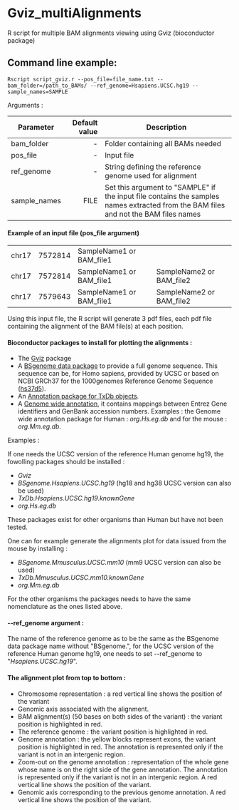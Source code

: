 # Gviz_multiAlignments
R script for multiple BAM alignments viewing using Gviz (bioconductor package)

## Command line example:
```
Rscript script_gviz.r --pos_file=file_name.txt --bam_folder=/path_to_BAMs/ --ref_genome=Hsapiens.UCSC.hg19 --sample_names=SAMPLE
```
Arguments :

| Parameter | Default value | Description |
|-----------|--------------:|-------------|
| bam_folder    |            - | Folder containing all BAMs needed |
| pos_file | - |  Input file |
| ref_genome | - | String defining the reference genome used for alignment |
| sample_names | FILE | Set this argument to "SAMPLE" if the input file contains the samples names extracted from the BAM files and not the BAM files names |

#### Example of an input file (pos_file argument)
| | | | |
|-----------|--------------|-------------|-----------|
| chr17 | 7572814	| SampleName1 or BAM_file1 |	 |
| chr17	| 7572814	| SampleName1 or BAM_file1	| SampleName2	or BAM_file2 |
| chr17	| 7579643	| SampleName1 or BAM_file1	| SampleName2	or BAM_file2 |

Using this input file, the R script will generate 3 pdf files, each pdf file containing the alignment of the BAM file(s) at each position.  

#### Bioconductor packages to install for plotting the alignments :

- The [Gviz](https://bioconductor.org/packages/release/bioc/html/Gviz.html) package
- A [BSgenome data package](https://bioconductor.org/packages/release/BiocViews.html#___BSgenome) to provide a full genome sequence. This sequence can be, for Homo sapiens, provided by UCSC or based on NCBI GRCh37 for the 1000genomes Reference Genome Sequence ([hs37d5](https://bioconductor.org/packages/release/data/annotation/html/BSgenome.Hsapiens.1000genomes.hs37d5.html)). 
- An [Annotation package for TxDb objects](http://bioconductor.org/packages/release/BiocViews.html#___TxDb).
- A [Genome wide annotation](https://bioconductor.org/packages/release/BiocViews.html#___OrgDb), it contains mappings between Entrez Gene identifiers and GenBank accession numbers. Examples : the Genome wide annotation package for Human : *org.Hs.eg.db* and for the mouse : *org.Mm.eg.db*.

Examples :

If one needs the UCSC version of the reference Human genome hg19, the fowolling packages should be installed : 
- *Gviz*
- *BSgenome.Hsapiens.UCSC.hg19* (hg18 and hg38 UCSC version can also be used)
- *TxDb.Hsapiens.UCSC.hg19.knownGene* 
- *org.Hs.eg.db* 

These packages exist for other organisms than Human but have not been tested.

One can for example generate the alignments plot for data issued from the mouse by installing : 
- *BSgenome.Mmusculus.UCSC.mm10* (mm9 UCSC version can also be used)
- *TxDb.Mmusculus.UCSC.mm10.knownGene*  
- *org.Mm.eg.db*

For the other organisms the packages needs to have the same nomenclature as the ones listed above.

#### --ref_genome argument :

The name of the reference genome as to be the same as the BSgenome data package name without "BSgenome.", for the UCSC version of the reference Human genome hg19, one needs to set --ref_genome to "*Hsapiens.UCSC.hg19*".


#### The alignment plot from top to bottom :

- Chromosome representation : a red vertical line shows the position of the variant
- Genomic axis associated with the alignment.
- BAM alignment(s) (50 bases on both sides of the variant) : the variant position is highlighted in red.
- The reference genome : the variant position is highlighted in red.
- Genome annotation : the yellow blocks represent exons, the variant position is highlighted in red. The annotation is represented only if the variant is not in an intergenic region.
- Zoom-out on the genome annotation : representation of the whole gene whose name is on the right side of the gene annotation. The annotation is represented only if the variant is not in an intergenic region. A red vertical line shows the position of the variant. 
- Genomic axis corresponding to the previous genome annotation. A red vertical line shows the position of the variant. 
